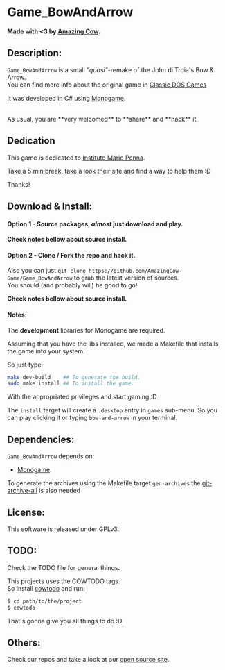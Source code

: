 # Game_BowAndArrow

**Made with <3 by [Amazing Cow](http://www.amazingcow.com).**


<!-- ####################################################################### -->
<!-- ####################################################################### -->

## Description:

```Game_BowAndArrow``` is a small _"quasi"_-remake of the John di Troia's Bow & Arrow.   
You can find more info about the original game in 
[Classic DOS Games](http://www.classicdosgames.com/game/Bow_and_Arrow_-_In_Search_of_the_Greatest_Archer.html)

It was developed in C# using [Monogame](http://www.monogame.net/).

<br>
As usual, you are **very welcomed** to **share** and **hack** it.


<!-- ####################################################################### -->
<!-- ####################################################################### -->

## Dedication

This game is dedicated to 
[Instituto Mario Penna](http://www.mariopenna.org.br/).   

Take a 5 min break, take a look their site and find a way to help them :D

Thanks! 


<!-- ####################################################################### -->
<!-- ####################################################################### -->

## Download & Install:

#### Option 1 - Source packages, _almost_ just download and play.

**Check notes bellow about source install.**


#### Option 2 - Clone / Fork the repo and hack it.

Also you can just ```git clone https://github.com/AmazingCow-Game/Game_BowAndArrow``` 
to grab the latest version of sources.    
You should (and probably will) be good to go!

**Check notes bellow about source install.**


#### Notes:

The **development** libraries for Monogame are required. 

Assuming that you have the libs installed, we made a Makefile 
that installs the game into your system.    

So just type:   
``` bash 
make dev-build    ## To generate the build.
sudo make install ## To install the game.
``` 

With the appropriated privileges and start gaming :D

The ```install``` target will create a ```.desktop``` entry in ```games```
sub-menu. So you can play clicking it or typing ```bow-and-arrow``` in your 
terminal.


<!-- ####################################################################### -->
<!-- ####################################################################### -->

## Dependencies:

```Game_BowAndArrow``` depends on:

* [Monogame](http://www.monogame.net/).

To generate the archives using the Makefile target ```gen-archives```
the [git-archive-all](https://github.com/Kentzo/git-archive-all) is also needed


<!-- ####################################################################### -->
<!-- ####################################################################### -->

## License:

This software is released under GPLv3.



<!-- ####################################################################### -->
<!-- ####################################################################### -->

## TODO:

Check the TODO file for general things.

This projects uses the COWTODO tags.   
So install [cowtodo](http://www.github.com/AmazingCow-Tools/COWTODO) and run:

``` bash
$ cd path/to/the/project
$ cowtodo 
```

That's gonna give you all things to do :D.



<!-- ####################################################################### -->
<!-- ####################################################################### -->

## Others:

Check our repos and take a look at our 
[open source site](http://opensource.amazingcow.com).
